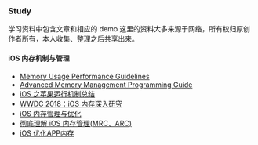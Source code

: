 ### Study

学习资料中包含文章和相应的 demo
这里的资料大多来源于网络，所有权归原创作者所有，本人收集、整理之后共享出来。

#### iOS 内存机制与管理
* [Memory Usage Performance Guidelines](https://developer.apple.com/library/archive/documentation/Performance/Conceptual/ManagingMemory/ManagingMemory.html#//apple_ref/doc/uid/10000160i)
* [Advanced Memory Management Programming Guide](https://developer.apple.com/library/archive/documentation/Cocoa/Conceptual/MemoryMgmt/Articles/MemoryMgmt.html#//apple_ref/doc/uid/10000011i)
* [iOS 之苹果运行机制总结](https://blog.csdn.net/u011146511/article/details/76653168)
* [WWDC 2018：iOS 内存深入研究](https://juejin.im/post/5b23dafee51d4558e03cbf4f)
* [iOS 内存管理与优化](https://www.jianshu.com/p/deab6550553a)
* [彻底理解 iOS 内存管理(MRC、ARC)](https://www.jianshu.com/p/48665652e4e4)
* [iOS 优化APP内存](https://blog.csdn.net/APPXcode/article/details/50034333)
